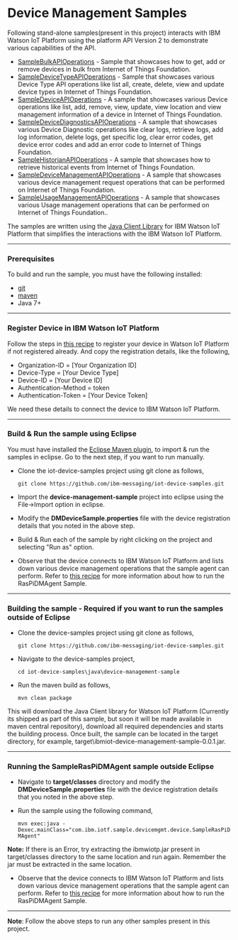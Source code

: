 Device Management Samples
============================================

Following stand-alone samples(present in this project) interacts with IBM Watson IoT Platform using the platform API Version 2 to demonstrate various capabilities of the API.

* [SampleBulkAPIOperations](https://github.com/ibm-messaging/iot-platform-apiv2-samples/tree/master/java/api-samples-v2/src/main/java/com/ibm/iotf/sample/client/application/api/SampleBulkAPIOperations.java) - Sample that showcases how to get, add or remove devices in bulk from Internet of Things Foundation.
* [SampleDeviceTypeAPIOperations](https://github.com/ibm-messaging/iot-platform-apiv2-samples/tree/master/java/api-samples-v2/src/main/java/com/ibm/iotf/sample/client/application/api/SampleDeviceTypeAPIOperations.java) - Sample that showcases various Device Type API operations like list all, create, delete, view and update device types in Internet of Things Foundation.
* [SampleDeviceAPIOperations](https://github.com/ibm-messaging/iot-platform-apiv2-samples/tree/master/java/api-samples-v2/src/main/java/com/ibm/iotf/sample/client/application/api/SampleDeviceAPIOperations.java) - A sample that showcases various Device operations like list, add, remove, view, update, view location and view management information of a device in Internet of Things Foundation.
* [SampleDeviceDiagnosticsAPIOperations](https://github.com/ibm-messaging/iot-platform-apiv2-samples/tree/master/java/api-samples-v2/src/main/java/com/ibm/iotf/sample/client/application/api/SampleDeviceDiagnosticsAPIOperations.java) - A sample that showcases various Device Diagnostic operations like clear logs, retrieve logs, add log information, delete logs, get specific log, clear error codes, get device error codes and add an error code to Internet of Things Foundation.
* [SampleHistorianAPIOperations](https://github.com/ibm-messaging/iot-platform-apiv2-samples/tree/master/java/api-samples-v2/src/main/java/com/ibm/iotf/sample/client/application/api/SampleHistorianAPIOperations.java) - A sample that showcases how to retrieve historical events from Internet of Things Foundation.
* [SampleDeviceManagementAPIOperations](https://github.com/ibm-messaging/iot-platform-apiv2-samples/tree/master/java/api-samples-v2/src/main/java/com/ibm/iotf/sample/client/application/api/SampleDeviceManagementAPIOperations.java) - A sample that showcases various device management request operations that can be performed on Internet of Things Foundation.
* [SampleUsageManagementAPIOperations](https://github.com/ibm-messaging/iot-platform-apiv2-samples/tree/master/java/api-samples-v2/src/main/java/com/ibm/iotf/sample/client/application/api/SampleUsageManagementAPIOperations.java) - A sample that showcases various Usage management operations that can be performed on Internet of Things Foundation..

The samples are written using the [Java Client Library](https://github.com/ibm-messaging/iot-java) for IBM Watson IoT Platform that simplifies the interactions with the IBM Watson IoT Platform.

----

### Prerequisites
To build and run the sample, you must have the following installed:

* [git](https://git-scm.com/)
* [maven](https://maven.apache.org/download.cgi)
* Java 7+

----

### Register Device in IBM Watson IoT Platform

Follow the steps in [this recipe](https://developer.ibm.com/recipes/tutorials/how-to-register-devices-in-ibm-iot-foundation/) to register your device in Watson IoT Platform if not registered already. And copy the registration details, like the following,

* Organization-ID = [Your Organization ID]
* Device-Type = [Your Device Type]
* Device-ID = [Your Device ID]
* Authentication-Method = token
* Authentication-Token = [Your Device Token]

We need these details to connect the device to IBM Watson IoT Platform.

----


### Build & Run the sample using Eclipse

You must have installed the [Eclipse Maven plugin](http://www.eclipse.org/m2e/), to import & run the samples in eclipse. Go to the next step, if you want to run manually.

* Clone the iot-device-samples project using git clone as follows,

    `git clone https://github.com/ibm-messaging/iot-device-samples.git`
    
* Import the **device-management-sample** project into eclipse using the File->Import option in eclipse.

* Modify the **DMDeviceSample.properties** file with the device registration details that you noted in the above step.

* Build & Run each of the sample by right clicking on the project and selecting "Run as" option.

* Observe that the device connects to IBM Watson IoT Platform and lists down various device management operations that the sample agent can perform. Refer to [this recipe](https://developer.ibm.com/recipes/tutorials/connect-raspberry-pi-as-managed-device-to-ibm-iot-foundation/) for more information about how to run the RasPiDMAgent Sample.

----

### Building the sample - Required if you want to run the samples outside of Eclipse

* Clone the device-samples project using git clone as follows,
   
    `git clone https://github.com/ibm-messaging/iot-device-samples.git`
    
* Navigate to the device-samples project, 

    `cd iot-device-samples\java\device-management-sample`
    
* Run the maven build as follows,

    `mvn clean package`
    
This will download the Java Client library for Watson IoT Platform (Currently its shipped as part of this sample, but soon it will be made available in maven central repository), download all required dependencies and starts the building process. Once built, the sample can be located in the target directory, for example, target\ibmiot-device-management-sample-0.0.1.jar.

----

### Running the SampleRasPiDMAgent sample outside Eclipse

* Navigate to **target/classes** directory and modify the **DMDeviceSample.properties** file with the device registration details that you noted in the above step.

* Run the sample using the following command,

    `mvn exec:java -Dexec.mainClass="com.ibm.iotf.sample.devicemgmt.device.SampleRasPiDMAgent"`

**Note:** If there is an Error, try extracting the ibmwiotp.jar present in target/classes directory to the same location and run again. Remember the jar must be extracted in the same location. 

* Observe that the device connects to IBM Watson IoT Platform and lists down various device management operations that the sample agent can perform. Refer to [this recipe](https://developer.ibm.com/recipes/tutorials/connect-raspberry-pi-as-managed-device-to-ibm-iot-foundation/) for more information about how to run the RasPiDMAgent Sample.

----

**Note**: Follow the above steps to run any other samples present in this project.
